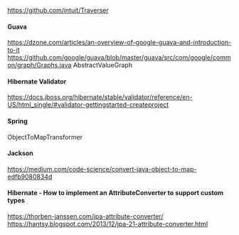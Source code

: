 https://github.com/intuit/Traverser

#### Guava
https://dzone.com/articles/an-overview-of-google-guava-and-introduction-to-it
https://github.com/google/guava/blob/master/guava/src/com/google/common/graph/Graphs.java
AbstractValueGraph

#### Hibernate Validator
https://docs.jboss.org/hibernate/stable/validator/reference/en-US/html_single/#validator-gettingstarted-createproject

#### Spring
ObjectToMapTransformer

#### Jackson
https://medium.com/code-science/convert-java-object-to-map-edfb9080834d

#### Hibernate - How to implement an AttributeConverter to support custom types
https://thorben-janssen.com/jpa-attribute-converter/
https://hantsy.blogspot.com/2013/12/jpa-21-attribute-converter.html

